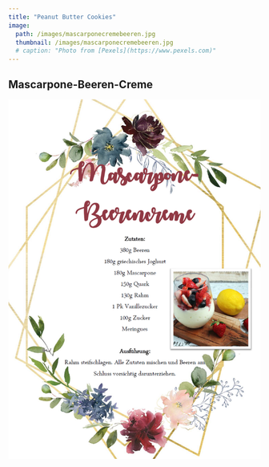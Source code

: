 ```yaml
---
title: "Peanut Butter Cookies"
image: 
  path: /images/mascarponecremebeeren.jpg
  thumbnail: /images/mascarponecremebeeren.jpg
  # caption: "Photo from [Pexels](https://www.pexels.com)"
---
```


## Mascarpone-Beeren-Creme

![Alplermagronen1](/images/mascarponecreme.png)